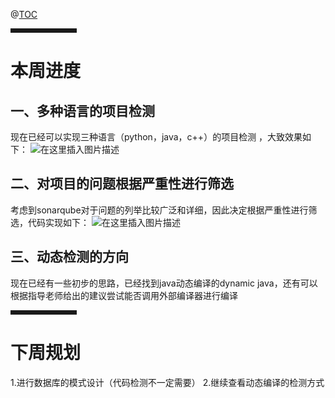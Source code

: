 ﻿@[TOC](文章目录)


<hr style=" border:solid; width:100px; height:1px;" color=#000000 size=1">

# 本周进度
## 一、多种语言的项目检测
现在已经可以实现三种语言（python，java，c++）的项目检测  ，大致效果如下：
![在这里插入图片描述](https://img-blog.csdnimg.cn/20210421235008224.png?x-oss-process=image/watermark,type_ZmFuZ3poZW5naGVpdGk,shadow_10,text_aHR0cHM6Ly9ibG9nLmNzZG4ubmV0L3FxXzQzOTU4Njk5,size_16,color_FFFFFF,t_70)

## 二、对项目的问题根据严重性进行筛选
考虑到sonarqube对于问题的列举比较广泛和详细，因此决定根据严重性进行筛选，代码实现如下：
![在这里插入图片描述](https://img-blog.csdnimg.cn/20210421235243332.png?x-oss-process=image/watermark,type_ZmFuZ3poZW5naGVpdGk,shadow_10,text_aHR0cHM6Ly9ibG9nLmNzZG4ubmV0L3FxXzQzOTU4Njk5,size_16,color_FFFFFF,t_70)
## 三、动态检测的方向
现在已经有一些初步的思路，已经找到java动态编译的dynamic java，还有可以根据指导老师给出的建议尝试能否调用外部编译器进行编译





<hr style=" border:solid; width:100px; height:1px;" color=#000000 size=1">

# 下周规划
1.进行数据库的模式设计（代码检测不一定需要）
2.继续查看动态编译的检测方式


